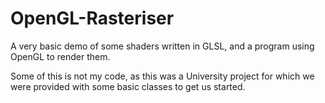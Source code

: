 # OpenGL-Rasteriser

A very basic demo of some shaders written in GLSL, and a program using OpenGL to render them.

Some of this is not my code, as this was a University project for which we were provided with some basic classes to get us started.
